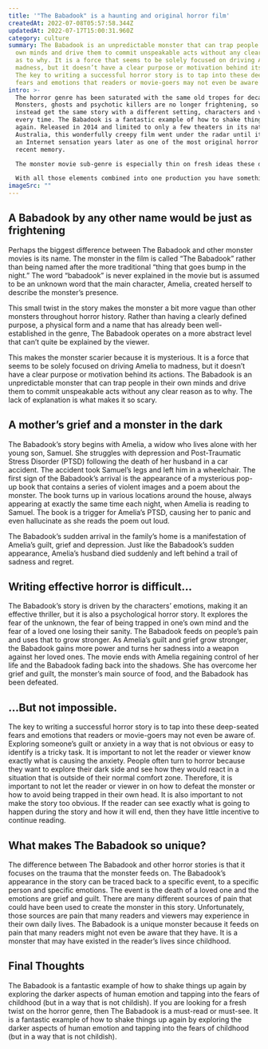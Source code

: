 ```yaml
---
title: '"The Babadook" is a haunting and original horror film'
createdAt: 2022-07-08T05:57:58.344Z
updatedAt: 2022-07-17T15:00:31.960Z
category: culture
summary: The Babadook is an unpredictable monster that can trap people in their
  own minds and drive them to commit unspeakable acts without any clear reason
  as to why. It is a force that seems to be solely focused on driving Amelia to
  madness, but it doesn’t have a clear purpose or motivation behind its actions.
  The key to writing a successful horror story is to tap into these deep-seated
  fears and emotions that readers or movie-goers may not even be aware of.
intro: >-
  The horror genre has been saturated with the same old tropes for decades.
  Monsters, ghosts and psychotic killers are no longer frightening, so viewers
  instead get the same story with a different setting, characters and victim
  every time. The Babadook is a fantastic example of how to shake things up
  again. Released in 2014 and limited to only a few theaters in its native
  Australia, this wonderfully creepy film went under the radar until it became
  an Internet sensation years later as one of the most original horror movies in
  recent memory.

  The monster movie sub-genre is especially thin on fresh ideas these days. From vampires to werewolves to Frankenstein’s monster and his re-imagined counterpart, Victor Frankenstein, there isn’t much left that hasn’t already been done multiple times before. In addition to those staples we’ve also seen zombie apocalypse stories (that often include some variation of vampirism), ghostly apparitions, hillbillies with cannibalistic tendencies, possessed dolls, insane asylum inmates and even extraterrestrial parasites that take over human hosts as their source of food on earth.

  With all those elements combined into one production you have something like “Them” from 2013 or any number of other films where monsters are revealed to be aliens or humans who were exposed to some sort of virus that turned them into beasts. But then again… The Babadook doesn’t exactly follow the same formulaic structure either.
imageSrc: ""
---
```


## A Babadook by any other name would be just as frightening

Perhaps the biggest difference between The Babadook and other monster movies is its name. The monster in the film is called “The Babadook” rather than being named after the more traditional “thing that goes bump in the night.” The word “babadook” is never explained in the movie but is assumed to be an unknown word that the main character, Amelia, created herself to describe the monster’s presence.

This small twist in the story makes the monster a bit more vague than other monsters throughout horror history. Rather than having a clearly defined purpose, a physical form and a name that has already been well-established in the genre, The Babadook operates on a more abstract level that can’t quite be explained by the viewer.

This makes the monster scarier because it is mysterious. It is a force that seems to be solely focused on driving Amelia to madness, but it doesn’t have a clear purpose or motivation behind its actions. The Babadook is an unpredictable monster that can trap people in their own minds and drive them to commit unspeakable acts without any clear reason as to why. The lack of explanation is what makes it so scary.

## A mother’s grief and a monster in the dark

The Babadook’s story begins with Amelia, a widow who lives alone with her young son, Samuel. She struggles with depression and Post-Traumatic Stress Disorder (PTSD) following the death of her husband in a car accident. The accident took Samuel’s legs and left him in a wheelchair.
The first sign of the Babadook’s arrival is the appearance of a mysterious pop-up book that contains a series of violent images and a poem about the monster.
The book turns up in various locations around the house, always appearing at exactly the same time each night, when Amelia is reading to Samuel. The book is a trigger for Amelia’s PTSD, causing her to panic and even hallucinate as she reads the poem out loud.

The Babadook’s sudden arrival in the family’s home is a manifestation of Amelia’s guilt, grief and depression. Just like the Babadook’s sudden appearance, Amelia’s husband died suddenly and left behind a trail of sadness and regret.

## Writing effective horror is difficult…

The Babadook’s story is driven by the characters’ emotions, making it an effective thriller, but it is also a psychological horror story. It explores the fear of the unknown, the fear of being trapped in one’s own mind and the fear of a loved one losing their sanity.
The Babadook feeds on people’s pain and uses that to grow stronger. As Amelia’s guilt and grief grow stronger, the Babadook gains more power and turns her sadness into a weapon against her loved ones.
The movie ends with Amelia regaining control of her life and the Babadook fading back into the shadows. She has overcome her grief and guilt, the monster’s main source of food, and the Babadook has been defeated.

## …But not impossible.

The key to writing a successful horror story is to tap into these deep-seated fears and emotions that readers or movie-goers may not even be aware of. Exploring someone’s guilt or anxiety in a way that is not obvious or easy to identify is a tricky task. It is important to not let the reader or viewer know exactly what is causing the anxiety.
People often turn to horror because they want to explore their dark side and see how they would react in a situation that is outside of their normal comfort zone. Therefore, it is important to not let the reader or viewer in on how to defeat the monster or how to avoid being trapped in their own head.
It is also important to not make the story too obvious. If the reader can see exactly what is going to happen during the story and how it will end, then they have little incentive to continue reading.

## What makes The Babadook so unique?

The difference between The Babadook and other horror stories is that it focuses on the trauma that the monster feeds on. The Babadook’s appearance in the story can be traced back to a specific event, to a specific person and specific emotions.
The event is the death of a loved one and the emotions are grief and guilt.
There are many different sources of pain that could have been used to create the monster in this story. Unfortunately, those sources are pain that many readers and viewers may experience in their own daily lives.
The Babadook is a unique monster because it feeds on pain that many readers might not even be aware that they have. It is a monster that may have existed in the reader’s lives since childhood.

## Final Thoughts

The Babadook is a fantastic example of how to shake things up again by exploring the darker aspects of human emotion and tapping into the fears of childhood (but in a way that is not childish).
If you are looking for a fresh twist on the horror genre, then The Babadook is a must-read or must-see. It is a fantastic example of how to shake things up again by exploring the darker aspects of human emotion and tapping into the fears of childhood (but in a way that is not childish).
